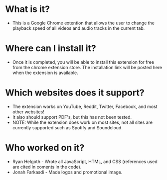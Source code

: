 # What is it?
- This is a Google Chrome extention that allows the user to change the playback speed of all videos and audio tracks in the current tab.

# Where can I install it?
- Once it is completed, you will be able to install this extension for free from the chrome extension store. The installation link will be posted here when the extension is available.

# Which websites does it support?
- The extension works on YouTube, Reddit, Twitter, Facebook, and most other websites!  
- It also should support PDF's, but this has not been tested. 
- NOTE: While the extension does work on most sites, not all sites are currently supported such as Spotify and Soundcloud.

# Who worked on it?
- Ryan Helgoth - Wrote all JavaScript, HTML, and CSS (references used are cited in coments in the code). 
- Jonah Farkasdi - Made logos and promotional image.


